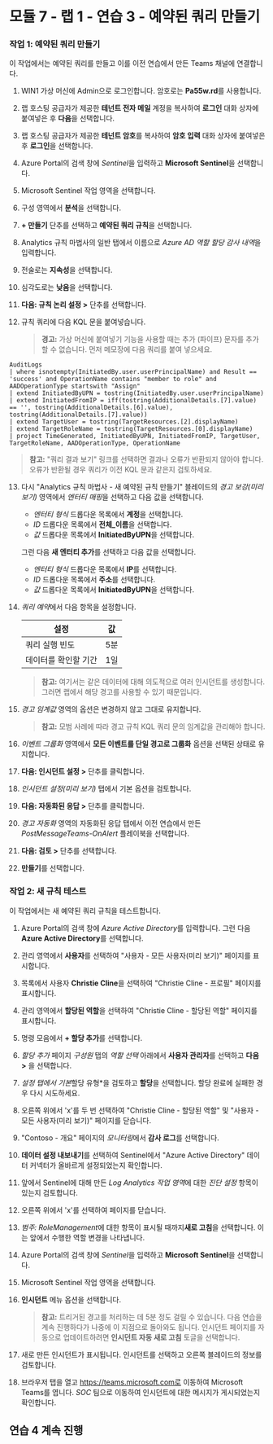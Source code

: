 ﻿---
lab:
    title: '연습 3 - 예약된 쿼리 만들기'
    module: '모듈 7 - Microsoft Sentinel을 사용하여 검색 만들기 및 조사 수행'
---

# 모듈 7 - 랩 1 - 연습 3 - 예약된 쿼리 만들기


### 작업 1: 예약된 쿼리 만들기

이 작업에서는 예약된 쿼리를 만들고 이를 이전 연습에서 만든 Teams 채널에 연결합니다.

1. WIN1 가상 머신에 Admin으로 로그인합니다. 암호로는 **Pa55w.rd**를 사용합니다.  

2. 랩 호스팅 공급자가 제공한 **테넌트 전자 메일** 계정을 복사하여 **로그인** 대화 상자에 붙여넣은 후 **다음**을 선택합니다.

3. 랩 호스팅 공급자가 제공한 **테넌트 암호**를 복사하여 **암호 입력** 대화 상자에 붙여넣은 후 **로그인**을 선택합니다.

4. Azure Portal의 검색 창에 *Sentinel*을 입력하고 **Microsoft Sentinel**을 선택합니다.

5. Microsoft Sentinel 작업 영역을 선택합니다.

6. 구성 영역에서 **분석**을 선택합니다.

7. **+ 만들기** 단추를 선택하고 **예약된 쿼리 규칙**을 선택합니다.

8. Analytics 규칙 마법사의 일반 탭에서 이름으로 *Azure AD 역할 할당 감사 내역*을 입력합니다.

9. 전술로는 **지속성**을 선택합니다.

10. 심각도로는 **낮음**을 선택합니다.

11. **다음: 규칙 논리 설정 >** 단추를 선택합니다.

12. 규칙 쿼리에 다음 KQL 문을 붙여넣습니다.

    >**경고:** 가상 머신에 붙여넣기 기능을 사용할 때는 추가 (파이프) 문자를 추가할 수 없습니다. 먼저 메모장에 다음 쿼리를 붙여 넣으세요.

```KQL
AuditLogs 
| where isnotempty(InitiatedBy.user.userPrincipalName) and Result == 'success' and OperationName contains "member to role" and AADOperationType startswith "Assign"
| extend InitiatedByUPN = tostring(InitiatedBy.user.userPrincipalName)
| extend InitiatedFromIP = iff(tostring(AdditionalDetails.[7].value) == '', tostring(AdditionalDetails.[6].value), tostring(AdditionalDetails.[7].value))
| extend TargetUser = tostring(TargetResources.[2].displayName)
| extend TargetRoleName = tostring(TargetResources.[0].displayName)
| project TimeGenerated, InitiatedByUPN, InitiatedFromIP, TargetUser, TargetRoleName, AADOperationType, OperationName
```

>**참고:** "쿼리 결과 보기" 링크를 선택하면 결과나 오류가 반환되지 않아야 합니다. 오류가 반환될 경우 쿼리가 이전 KQL 문과 같은지 검토하세요.

13. 다시 "Analytics 규칙 마법사 - 새 예약된 규칙 만들기" 블레이드의 *경고 보강(미리 보기)* 영역에서 *엔터티 매핑*을 선택하고 다음 값을 선택합니다. 

    - *엔터티 형식* 드롭다운 목록에서 **계정**을 선택합니다.
    - *ID* 드롭다운 목록에서 **전체_이름**을 선택합니다.
    - *값* 드롭다운 목록에서 **InitiatedByUPN**을 선택합니다.

    그런 다음 **새 엔터티 추가**를 선택하고 다음 값을 선택합니다.

    - *엔터티 형식* 드롭다운 목록에서 **IP**를 선택합니다.
    - *ID* 드롭다운 목록에서 **주소**를 선택합니다.
    - *값* 드롭다운 목록에서 **InitiatedByUPN**을 선택합니다.

14. *쿼리 예약*에서 다음 항목을 설정합니다.

    |설정|값|
    |---|---|
    |쿼리 실행 빈도|5분|
    |데이터를 확인할 기간|1일|

    >**참고:** 여기서는 같은 데이터에 대해 의도적으로 여러 인시던트를 생성합니다.  그러면 랩에서 해당 경고를 사용할 수 있기 때문입니다.

15. *경고 임계값* 영역의 옵션은 변경하지 않고 그대로 유지합니다.

    >**참고:** 모범 사례에 따라 경고 규칙 KQL 쿼리 문의 임계값을 관리해야 합니다.

16. *이벤트 그룹화* 영역에서 **모든 이벤트를 단일 경고로 그룹화** 옵션을 선택된 상태로 유지합니다.

17. **다음: 인시던트 설정 >** 단추를 클릭합니다.  

18. *인시던트 설정(미리 보기)* 탭에서 기본 옵션을 검토합니다.

19. **다음: 자동화된 응답 >** 단추를 클릭합니다.

20. *경고 자동화* 영역의 자동화된 응답 탭에서 이전 연습에서 만든 *PostMessageTeams-OnAlert* 플레이북을 선택합니다.

22. **다음: 검토 >** 단추를 선택합니다.
  
23. **만들기**를 선택합니다.


### 작업 2: 새 규칙 테스트

이 작업에서는 새 예약된 쿼리 규칙을 테스트합니다.

1. Azure Portal의 검색 창에 *Azure Active Directory*를 입력합니다. 그런 다음 **Azure Active Directory**를 선택합니다.

2. 관리 영역에서 **사용자**를 선택하여 "사용자 - 모든 사용자(미리 보기)" 페이지를 표시합니다.

3. 목록에서 사용자 **Christie Cline**을 선택하여 "Christie Cline - 프로필" 페이지를 표시합니다.

4. 관리 영역에서 **할당된 역할**을 선택하여 "Christie Cline - 할당된 역할" 페이지를 표시합니다.

5. 명령 모음에서 **+ 할당 추가**를 선택합니다.

6. *할당 추가* 페이지 *구성원* 탭의 *역할 선택* 아래에서 **사용자 관리자**를 선택하고 **다음 >** 을 선택합니다.

7. *설정 탭에서 기본*할당 유형*을 검토하고 **할당**을 선택합니다. 할당 완료에 실패한 경우 다시 시도하세요.

8. 오른쪽 위에서 'x'를 두 번 선택하여 "Christie Cline - 할당된 역할" 및 "사용자 - 모든 사용자(미리 보기)" 페이지를 닫습니다.

9. "Contoso - 개요" 페이지의 *모니터링*에서 **감사 로그**를 선택합니다.

10. **데이터 설정 내보내기**를 선택하여 Sentinel에서 "Azure Active Directory" 데이터 커넥터가 올바르게 설정되었는지 확인합니다.

11. 앞에서 Sentinel에 대해 만든 *Log Analytics 작업 영역*에 대한 *진단 설정* 항목이 있는지 검토합니다.

12. 오른쪽 위에서 'x'를 선택하여 페이지를 닫습니다.

13. *범주: RoleManagement*에 대한 항목이 표시될 때까지**새로 고침**을 선택합니다. 이는 앞에서 수행한 역할 변경을 나타냅니다.

14. Azure Portal의 검색 창에 *Sentinel*을 입력하고 **Microsoft Sentinel**을 선택합니다.

15. Microsoft Sentinel 작업 영역을 선택합니다.

16. **인시던트** 메뉴 옵션을 선택합니다.

    >**참고:** 트리거된 경고를 처리하는 데 5분 정도 걸릴 수 있습니다. 다음 연습을 계속 진행하다가 나중에 이 지점으로 돌아와도 됩니다. 인시던트 페이지를 자동으로 업데이트하려면 **인시던트 자동 새로 고침** 토글을 선택합니다.

17. 새로 만든 인시던트가 표시됩니다. 인시던트를 선택하고 오른쪽 블레이드의 정보를 검토합니다.

18. 브라우저 탭을 열고 https://teams.microsoft.com로 이동하여 Microsoft Teams를 엽니다. *SOC* 팀으로 이동하여 인시던트에 대한 메시지가 게시되었는지 확인합니다.

## 연습 4 계속 진행
